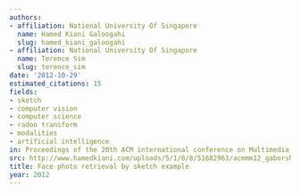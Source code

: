 ```yaml
---
authors:
- affiliation: National University Of Singapore
  name: Hamed Kiani Galoogahi
  slug: hamed_kiani_galoogahi
- affiliation: National University Of Singapore
  name: Terence Sim
  slug: terence_sim
date: '2012-10-29'
estimated_citations: 15
fields:
- sketch
- computer vision
- computer science
- radon transform
- modalities
- artificial intelligence
in: Proceedings of the 20th ACM international conference on Multimedia
src: http://www.hamedkiani.com/uploads/5/1/8/8/51882963/acmmm12_gaborshape.pdf
title: Face photo retrieval by sketch example
year: 2012
---
```

